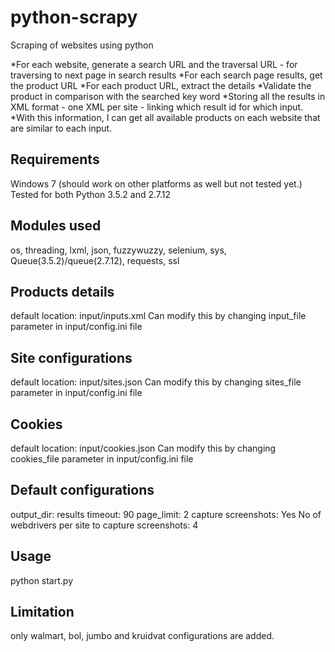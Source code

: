 # python-scrapy
Scraping of websites using python

*For each website, generate a search URL and the traversal URL - for traversing to next page in search results 
*For each search page results, get the product URL
*For each product URL, extract the details 
*Validate the product in comparison with the searched key word 
*Storing all the results in XML format - one XML per site - linking which result id for which input.
*With this information, I can get all available products on each website that are similar to each input. 


Requirements
-------------
Windows 7 (should work on other platforms as well but not tested yet.)
Tested for both Python 3.5.2 and 2.7.12

Modules used
-------------
os, threading, lxml, json, fuzzywuzzy, selenium, sys, Queue(3.5.2)/queue(2.7.12), requests, ssl

Products details
----------------
default location: input/inputs.xml
Can modify this by changing input_file parameter in input/config.ini file

Site configurations
-------------------
default location: input/sites.json
Can modify this by changing sites_file parameter in input/config.ini file

Cookies
-------------------
default location: input/cookies.json
Can modify this by changing cookies_file parameter in input/config.ini file

Default configurations
----------------------
output_dir: results
timeout: 90
page_limit: 2
capture screenshots: Yes
No of webdrivers per site to capture screenshots: 4

Usage
-----
python start.py

Limitation
----------
only walmart, bol, jumbo and kruidvat configurations are added.
